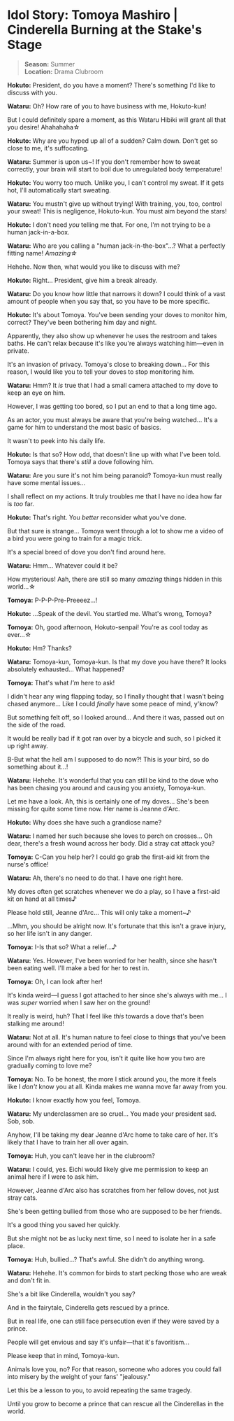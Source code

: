 # Idol Story: Tomoya Mashiro | Cinderella Burning at the Stake's Stage

> **Season:** Summer<br>
> **Location:** Drama Clubroom

**Hokuto:** President, do you have a moment? There's something I'd like to discuss with you.

**Wataru:** Oh? How rare of you to have business with me, Hokuto-kun!

But I could definitely spare a moment, as this Wataru Hibiki will grant all that you desire! Ahahahaha☆

**Hokuto:** Why are you hyped up all of a sudden? Calm down. Don't get so close to me, it's suffocating.

**Wataru:** Summer is upon us~! If you don't remember how to sweat correctly, your brain will start to boil due to unregulated body temperature!

**Hokuto:** You worry too much. Unlike you, I can't control my sweat. If it gets hot, I'll automatically start sweating.

**Wataru:** You mustn't give up without trying! With training, you, too, control your sweat! This is negligence, Hokuto-kun. You must aim beyond the stars!

**Hokuto:** I don't need *you* telling me that. For one, I'm not trying to be a human jack-in-a-box.

**Wataru:** Who are you calling a "human jack-in-the-box"...? What a perfectly fitting name! *Amazing☆*

Hehehe. Now then, what would you like to discuss with me?

**Hokuto:** Right... President, give him a break already.

**Wataru:** Do you know how little that narrows it down? I could think of a vast amount of people when you say that, so you have to be more specific.

**Hokuto:** It's about Tomoya. You've been sending your doves to monitor him, correct? They've been bothering him day and night.

Apparently, they also show up whenever he uses the restroom and takes baths. He can't relax because it's like you're always watching him—even in private.

It's an invasion of privacy. Tomoya's close to breaking down... For this reason, I would like you to tell your doves to stop monitoring him.

**Wataru:** Hmm? It *is* true that I had a small camera attached to my dove to keep an eye on him.

However, I was getting too bored, so I put an end to that a long time ago.

As an actor, you must always be aware that you're being watched... It's a game for him to understand the most basic of basics.

It wasn't to peek into his daily life.

**Hokuto:** Is that so? How odd, that doesn't line up with what I've been told. Tomoya says that there's *still* a dove following him.

**Wataru:** Are you sure it's not him being paranoid? Tomoya-kun must really have some mental issues...

I shall reflect on my actions. It truly troubles me that I have no idea how far is *too* far.

**Hokuto:** That's right. You *better* reconsider what you've done.

But that sure is strange... Tomoya went through a lot to show me a video of a bird you were going to train for a magic trick.

It's a special breed of dove you don't find around here.

**Wataru:** Hmm... Whatever could it be?

How mysterious! Aah, there are still so many *amazing* things hidden in this world...☆

**Tomoya:** P-P-P-Pre-Preeeez...!

**Hokuto:** ...Speak of the devil. You startled me. What's wrong, Tomoya?

**Tomoya:** Oh, good afternoon, Hokuto-senpai! You're as cool today as ever...☆

**Hokuto:** Hm? Thanks?

**Wataru:** Tomoya-kun, Tomoya-kun. Is that my dove you have there? It looks absolutely exhausted... What happened?

**Tomoya:** That's what *I'm* here to ask!

I didn't hear any wing flapping today, so I finally thought that I wasn't being chased anymore... Like I could *finally* have some peace of mind, y'know?

But something felt off, so I looked around... And there it was, passed out on the side of the road.

It would be really bad if it got ran over by a bicycle and such, so I picked it up right away.

B-But what the hell am I supposed to do now?! This is *your* bird, so do something about it...!

**Wataru:** Hehehe. It's wonderful that you can still be kind to the dove who has been chasing you around and causing you anxiety, Tomoya-kun.

Let me have a look. Ah, this is certainly one of my doves... She's been missing for quite some time now. Her name is Jeanne d'Arc.

**Hokuto:** Why does she have such a grandiose name?

**Wataru:** I named her such because she loves to perch on crosses... Oh dear, there's a fresh wound across her body. Did a stray cat attack you?

**Tomoya:** C-Can you help her? I could go grab the first-aid kit from the nurse's office!

**Wataru:** Ah, there's no need to do that. I have one right here.

My doves often get scratches whenever we do a play, so I have a first-aid kit on hand at all times♪

Please hold still, Jeanne d'Arc... This will only take a moment~♪

...Mhm, you should be alright now. It's fortunate that this isn't a grave injury, so her life isn't in any danger.

**Tomoya:** I-Is that so? What a relief...♪

**Wataru:** Yes. However, I've been worried for her health, since she hasn't been eating well. I'll make a bed for her to rest in.

**Tomoya:** Oh, I can look after her!

It's kinda weird—I guess I got attached to her since she's always with me... I was *super* worried when I saw her on the ground!

It really is weird, huh? That I feel like *this* towards a dove that's been stalking me around!

**Wataru:** Not at all. It's human nature to feel close to things that you've been around with for an extended period of time.

Since I'm always right here for you, isn't it quite like how you two are gradually coming to love me?

**Tomoya:** No. To be honest, the more I stick around you, the more it feels like I *don't* know you at all. Kinda makes me wanna move far away from you.

**Hokuto:** I know exactly how you feel, Tomoya.

**Wataru:** My underclassmen are so cruel... You made your president sad. Sob, sob.

Anyhow, I'll be taking my dear Jeanne d'Arc home to take care of her. It's likely that I have to train her all over again.

**Tomoya:** Huh, you can't leave her in the clubroom?

**Wataru:** I could, yes. Eichi would likely give me permission to keep an animal here if I were to ask him.

However, Jeanne d'Arc also has scratches from her fellow doves, not just stray cats.

She's been getting bullied from those who are supposed to be her friends.

It's a good thing you saved her quickly.

But she might not be as lucky next time, so I need to isolate her in a safe place.

**Tomoya:** Huh, bullied...? That's awful. She didn't do anything wrong.

**Wataru:** Hehehe. It's common for birds to start pecking those who are weak and don't fit in.

She's a bit like Cinderella, wouldn't you say?

And in the fairytale, Cinderella gets rescued by a prince.

But in real life, one can still face persecution even if they were saved by a prince.

People will get envious and say it's unfair—that it's favoritism...

Please keep that in mind, Tomoya-kun.

Animals love you, no? For that reason, someone who adores you could fall into misery by the weight of your fans' "jealousy."

Let this be a lesson to you, to avoid repeating the same tragedy.

Until you grow to become a prince that can rescue all the Cinderellas in the world.
